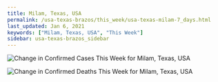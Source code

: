 ```yaml
---
title: Milam, Texas, USA
permalink: /usa-texas-brazos/this_week/usa-texas-milam-7_days.html
last_updated: Jan 6, 2021
keywords: ["Milam, Texas, USA", "This Week"]
sidebar: usa-texas-brazos_sidebar
---
```


![Change in Confirmed Cases This Week for Milam, Texas, USA](/covid_tracker/images/graphs/usa-texas-milam-delta_confirmed-7_days_graph.png)

![Change in Confirmed Deaths This Week for Milam, Texas, USA](/covid_tracker/images/graphs/usa-texas-milam-delta_deaths-7_days_graph.png)
